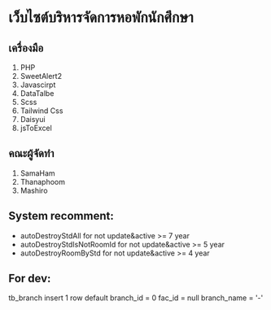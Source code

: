 # เว็บไซต์บริหารจัดการหอพักนักศึกษา

## เครื่องมือ 
1. PHP
2. SweetAlert2
3. Javascirpt
4. DataTalbe
5. Scss
6. Tailwind Css
7. Daisyui
8. jsToExcel

## คณะผู้จัดทำ
1. SamaHam
2. Thanaphoom
3. Mashiro

## System recomment:
- autoDestroyStdAll for not update&active >= 7 year
- autoDestroyStdIsNotRoomId for not update&active >= 5 year 
- autoDestroyRoomByStd for not update&active >= 4 year 

## For dev:
tb_branch
insert 1 row default
branch_id = 0 
fac_id = null 
branch_name = '-'